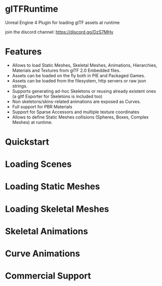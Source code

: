 # glTFRuntime
Unreal Engine 4 Plugin for loading glTF assets at runtime 

join the discord channel: https://discord.gg/DzS7MHy

# Features

* Allows to load Static Meshes, Skeletal Meshes, Animations, Hierarchies, Materials and Textures from glTF 2.0 Embedded files.
* Assets can be loaded on the fly both in PIE and Packaged Games.
* Assets can be loaded from the filesystem, http servers or raw json strings.
* Supports generating ad-hoc Skeletons or reusing already existent ones (a gltf Exporter for Skeletons is included too)
* Non skeletons/skins-related animations are exposed as Curves.
* Full support for PBR Materials
* Support for Sparse Accessors and multiple texture coordinates
* Allows to define Static Meshes collisions (Spheres, Boxes, Complex Meshes) at runtime.

# Quickstart

# Loading Scenes

# Loading Static Meshes

# Loading Skeletal Meshes

# Skeletal Animations

# Curve Animations

# Commercial Support
